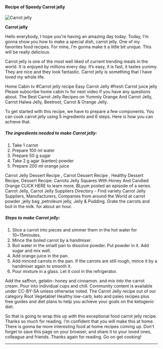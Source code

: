            

#### Recipe of Speedy Carrot jelly

![Carrot jelly](https://img-global.cpcdn.com/recipes/71de52b25624ae1a/751x532cq70/carrot-jelly-recipe-main-photo.jpg)

**Carrot jelly**

Hello everybody, I hope you’re having an amazing day today. Today, I’m gonna show you how to make a special dish, carrot jelly. One of my favorites food recipes. For mine, I’m gonna make it a little bit unique. This will be really delicious.

Carrot jelly is one of the most well liked of current trending meals in the world. It is enjoyed by millions every day. It’s easy, it is fast, it tastes yummy. They are nice and they look fantastic. Carrot jelly is something that I have loved my whole life.

Home Cabin tv #Carrot jelly recipe Easy Carrot Jelly #fresh Carrot juice jelly Please subscribe home cabin tv for next video If you have any questions about. The Best Carrot Jelly Recipes on Yummly Orange And Carrot Jelly, Carrot Halwa Jelly, Beetroot, Carrot & Orange Jelly.

To get started with this recipe, we have to prepare a few components. You can cook carrot jelly using 5 ingredients and 6 steps. Here is how you can achieve that.

##### The ingredients needed to make Carrot jelly:

1.  Take 1 carrot
2.  Prepare 100 ml water
3.  Prepare 50 g sugar
4.  Take 2 g agar (kanten) powder
5.  Prepare 200 ml orange juice

Carrot Jelly Dessert Recipe , Carrot Dessert Recipe , Healthy Dessert Recipe, Dessert Recipe: Carrots Jelly Squares With Honey And Candied Orange CLICK HERE to learn more. BLyum posted an episode of a series. Carrot Jelly, Carrot Jelly Suppliers Directory - Find variety Carrot Jelly Suppliers, Manufacturers, Companies from around the World at carrot powder ,jelly bag ,petroleum jelly, Jelly & Pudding. Grate the carrots and boil in the milk. for about an hour.

##### Steps to make Carrot jelly:

1.  Slice a carrot into pieces and simmer them in the hot water for 10~15minutes.
2.  Mince the boiled carrot by a handmixer.
3.  Boil water in the smaill pan to dissolve powder. Put powder in it. Add sugar and mix well.
4.  Add orange juice in the pan.
5.  Add minced carrots in the pan. If the carrots are still rough, mince it by a handmixer again to smooth it.
6.  Pour mixture in a glass. Let it cool in the refrigerator.

Add the saffron, gelatin- honey and cinnamon. and mix into the carrot cream. Pour into individual cups and chill. Community content is available under CC-BY-SA unless otherwise noted. The Carrot Jelly recipe out of our category Root Vegetable! Healthy low-carb, keto and paleo recipes plus free guides and diet plans to help you achieve your goals on the ketogenic diet.

So that is going to wrap this up with this exceptional food carrot jelly recipe. Thanks so much for reading. I’m confident that you will make this at home. There is gonna be more interesting food at home recipes coming up. Don’t forget to save this page on your browser, and share it to your loved ones, colleague and friends. Thanks again for reading. Go on get cooking!

* * *